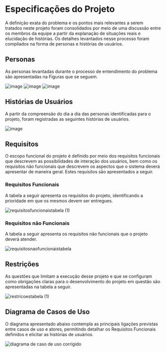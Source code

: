 # Especificações do Projeto

A definição exata do problema e os pontos mais relevantes a serem tratados neste projeto foram consolidados por meio de uma discussão entre os membros da equipe a partir da explanação de situações reais e elucidação de histórias. Os detalhes levantados nesse processo foram compilados na forma de personas e histórias de usuários. 

## Personas

As personas levantadas durante o processo de entendimento do problema são apresentadas na Figuras que se seguem. 

![image](https://user-images.githubusercontent.com/103156976/188489780-09439979-0fd9-421f-ab1c-bdd3c9f2bdd4.png)
![image](https://user-images.githubusercontent.com/103156976/188489862-4409976c-9623-45dc-a9b3-e277ca83a627.png)
![image](https://user-images.githubusercontent.com/103156976/188489999-911e3b69-256e-477b-9359-3c91ccc99c4d.png)

## Histórias de Usuários

A partir da compreensão do dia a dia das personas identificadas para o projeto, foram registradas as seguintes histórias de usuários. 

![image](https://user-images.githubusercontent.com/103156976/188490096-f3c40f35-1460-4512-ac13-d02a754e8b20.png)

## Requisitos

O escopo funcional do projeto é definido por meio dos requisitos funcionais que descrevem as possibilidades de interação dos usuários, bem como os requisitos não funcionais que descrevem os aspectos que o sistema deverá apresentar de maneira geral. Estes requisitos são apresentados a seguir. 

### Requisitos Funcionais

A tabela a seguir apresenta os requisitos do projeto, identificando a prioridade em que os mesmos devem ser entregues. 



![requisitosfuncionaistabela (1)](https://user-images.githubusercontent.com/101051620/189015949-7a4d6a58-f2c9-4ff9-8c5c-bc2d7602abcc.JPG)

### Requisitos não Funcionais

A tabela a seguir apresenta os requisitos não funcionais que o projeto deverá atender.

![requisitosnaofuncionaistabela](https://user-images.githubusercontent.com/101051620/189016056-0a9c1a7b-7431-427a-bb30-7fc36f47f4bf.JPG)


## Restrições

As questões que limitam a execução desse projeto e que se configuram como obrigações claras para o desenvolvimento do projeto em questão são apresentadas na tabela a seguir.

![restricoestabela (1)](https://user-images.githubusercontent.com/101051620/189016265-19af5892-6e66-400b-8438-2b6605ab243e.JPG)


## Diagrama de Casos de Uso

O diagrama apresentado abaixo contempla as principais ligações previstas entre casos de uso e atores, permitindo detalhar os Requisitos Funcionais definidos e elicitar as histórias de usuários.

![diagrama de caso de uso corrigido](https://user-images.githubusercontent.com/103156976/193267052-da4e12ca-91b3-4b25-b25a-7ce462b065bb.jpg)



